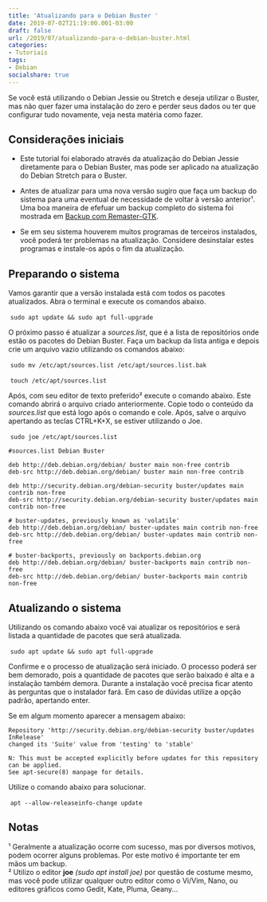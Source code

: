 ```yaml
---
title: 'Atualizando para o Debian Buster '
date: 2019-07-02T21:19:00.001-03:00
draft: false
url: /2019/07/atualizando-para-o-debian-buster.html
categories:
- Tutoriais
tags: 
- Debian
socialshare: true
---
```


Se você está utilizando o Debian Jessie ou Stretch e deseja utilizar o Buster, mas não quer fazer uma instalação do zero e perder seus dados ou ter que configurar tudo novamente, veja nesta matéria como fazer.

<!--more-->

## Considerações iniciais

  

*   Este tutorial foi elaborado através da atualização do Debian Jessie diretamente para o Debian Buster, mas pode ser aplicado na atualização do Debian Stretch para o Buster.

*   Antes de atualizar para uma nova versão sugiro que faça um backup do sistema para uma eventual de necessidade de voltar à versão anterior¹. Uma boa maneira de efefuar um backup completo do sistema foi mostrada em [Backup com Remaster-GTK](https://info.wsouza.com.br/2018/07/backup-com-remaster-gtk.html).
*   Se em seu sistema houverem muitos programas de terceiros instalados, você poderá ter problemas na atualização. Considere desinstalar estes programas e instale-os após o fim da atualização.

  

## Preparando o sistema

  
Vamos garantir que a versão instalada está com todos os pacotes atualizados. Abra o terminal e execute os comandos abaixo.  
  

 `sudo apt update && sudo apt full-upgrade`

  
O próximo passo é atualizar a _sources.list_, que é a lista de repositórios onde estão os pacotes do Debian Buster. Faça um backup da lista antiga e depois crie um arquivo vazio utilizando os comandos abaixo:  
  

 `sudo mv /etc/apt/sources.list /etc/apt/sources.list.bak`

  

 `touch /etc/apt/sources.list`

  
Após, com seu editor de texto preferido² execute o comando abaixo. Este comando abrirá o arquivo criado anteriormente. Copie todo o conteúdo da _sources.list_ que está logo após o comando e cole. Após, salve o arquivo apertando as teclas CTRL+K+X, se estiver utilizando o Joe.  
  

 `sudo joe /etc/apt/sources.list`

~~~ 
#sources.list Debian Buster  
  
deb http://deb.debian.org/debian/ buster main non-free contrib  
deb-src http://deb.debian.org/debian/ buster main non-free contrib  
  
deb http://security.debian.org/debian-security buster/updates main contrib non-free  
deb-src http://security.debian.org/debian-security buster/updates main contrib non-free  
  
# buster-updates, previously known as 'volatile'  
deb http://deb.debian.org/debian/ buster-updates main contrib non-free  
deb-src http://deb.debian.org/debian/ buster-updates main contrib non-free  
  
# buster-backports, previously on backports.debian.org  
deb http://deb.debian.org/debian/ buster-backports main contrib non-free  
deb-src http://deb.debian.org/debian/ buster-backports main contrib non-free  
~~~ 

## Atualizando o sistema

  
Utilizando os comando abaixo você vai atualizar os repositórios e será listada a quantidade de pacotes que será atualizada.  
  

 `sudo apt update && sudo apt full-upgrade`

  
Confirme e o processo de atualização será iniciado. O processo poderá ser bem demorado, pois a quantidade de pacotes que serão baixado é alta e a instalação também demora. Durante a instalação você precisa ficar atento às perguntas que o instalador fará. Em caso de dúvidas utilize a opção padrão, apertando enter.  
  
Se em algum momento aparecer a mensagem abaixo:  

~~~  
Repository 'http://security.debian.org/debian-security buster/updates InRelease'   
changed its 'Suite' value from 'testing' to 'stable'  
  
N: This must be accepted explicitly before updates for this repository can be applied.  
See apt-secure(8) manpage for details.  

~~~  
Utilize o comando abaixo para solucionar.  
  

 `apt --allow-releaseinfo-change update`

## Notas

¹ Geralmente a atualização ocorre com sucesso, mas por diversos motivos, podem ocorrer alguns problemas. Por este motivo é importante ter em mãos um backup.  
² Utilizo o editor **joe** _(sudo apt install joe)_ por questão de costume mesmo, mas você pode utilizar qualquer outro editor como o Vi/Vim, Nano, ou editores gráficos como Gedit, Kate, Pluma, Geany...
